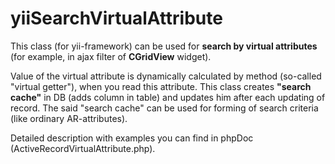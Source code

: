 yiiSearchVirtualAttribute
=========================

This class (for yii-framework) can be used for <b>search by virtual attributes</b>
(for example, in ajax filter of <b>CGridView</b> widget).

Value of the virtual attribute is dynamically calculated by method (so-called "virtual getter"), when you read this attribute.
This class creates <b>"search cache"</b> in DB (adds column in table) and updates him after each updating of record.
The said "search cache" can be used for forming of search criteria (like ordinary AR-attributes).

Detailed description with examples you can find in phpDoc (ActiveRecordVirtualAttribute.php).